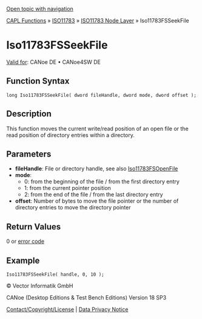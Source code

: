 [Open topic with navigation](../../../../../../CANoeDEFamily.htm#Topics/CAPLFunctions/ISO11783/ISONodeLayer/Functions/CAPLfunctionIso11783fsseekfile.md)

[CAPL Functions](../../../CAPLfunctions.md) » [ISO11783](../../CAPLfunctionsISO11783Overview.md) » [ISO11783 Node Layer](../CAPLfunctionsISONLOverview.md) » Iso11783FSSeekFile

# Iso11783FSSeekFile

[Valid for](../../../../Shared/FeatureAvailability.md): CANoe DE • CANoe4SW DE

## Function Syntax

```plaintext
long Iso11783FSSeekFile( dword fileHandle, dword mode, dword offset );
```

## Description

This function moves the current write/read position of an open file or the read position of directory entries within a directory.

## Parameters

- **fileHandle**: File or directory handle, see also [Iso11783FSOpenFile](CAPLfunctionIso11783FSOpenFile.md)
- **mode**:
  - 0: from the beginning of the file / from the first directory entry
  - 1: from the current pointer position
  - 2: from the end of the file / from the last directory entry
- **offset**: Number of bytes to move the file pointer or the number of directory entries to move the directory pointer

## Return Values

0 or [error code](../CAPLfunctionsISONLErrorCodes.md)

## Example

```plaintext
Iso11783FSSeekFile( handle, 0, 10 );
```

© Vector Informatik GmbH

CANoe (Desktop Editions & Test Bench Editions) Version 18 SP3

[Contact/Copyright/License](../../../../Shared/ContactCopyrightLicense.md) | [Data Privacy Notice](https://www.vector.com/int/en/company/get-info/privacy-policy/)